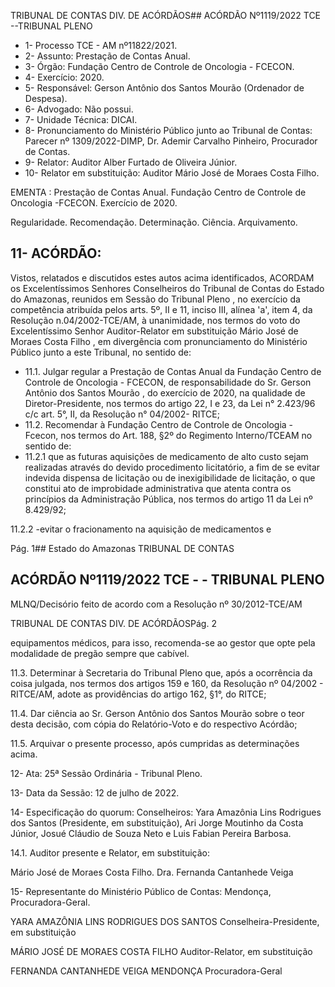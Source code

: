 TRIBUNAL DE CONTAS DIV. DE ACÓRDÃOS## ACÓRDÃO Nº1119/2022  TCE --TRIBUNAL PLENO

- 1- Processo TCE - AM nº11822/2021.
- 2- Assunto: Prestação de Contas Anual.
- 3- Órgão: Fundação Centro de Controle de Oncologia - FCECON.
- 4- Exercício: 2020.
- 5- Responsável: Gerson Antônio dos Santos Mourão (Ordenador de Despesa).
- 6- Advogado: Não possui.
- 7- Unidade Técnica: DICAI.
- 8- Pronunciamento  do  Ministério  Público  junto  ao  Tribunal  de  Contas: Parecer  nº 1309/2022-DIMP, Dr. Ademir Carvalho Pinheiro, Procurador de Contas.
- 9- Relator: Auditor Alber Furtado de Oliveira Júnior.
- 10-  Relator em substituição: Auditor Mário José de Moraes Costa Filho.

EMENTA : Prestação  de  Contas  Anual.  Fundação Centro de Controle de Oncologia -FCECON. Exercício de 2020.

Regularidade. Recomendação. Determinação. Ciência. Arquivamento.

## 11-  ACÓRDÃO:

Vistos, relatados e discutidos estes autos acima identificados, ACORDAM os Excelentíssimos Senhores Conselheiros do Tribunal de Contas do Estado do Amazonas, reunidos em Sessão do Tribunal Pleno , no exercício da competência atribuída pelos arts. 5º, II e 11, inciso III, alínea 'a', item 4, da Resolução n.04/2002-TCE/AM, à unanimidade, nos termos do voto do Excelentíssimo Senhor Auditor-Relator em substituição Mário José de Moraes Costa Filho , em divergência com pronunciamento do Ministério Público junto a este Tribunal, no sentido de:

- 11.1. Julgar regular a  Prestação de Contas Anual da Fundação Centro de Controle de Oncologia - FCECON, de responsabilidade do Sr. Gerson Antônio dos Santos Mourão ,  do  exercício de 2020, na qualidade de Diretor-Presidente, nos termos do artigo 22, I e 23, da Lei n° 2.423/96 c/c art. 5°, II, da Resolução n° 04/2002- RITCE;
- 11.2. Recomendar à Fundação Centro de Controle de Oncologia - Fcecon, nos termos do Art. 188, §2º do Regimento Interno/TCEAM no sentido de:
- 11.2.1 que as futuras aquisições de medicamento de alto custo sejam realizadas através do devido procedimento licitatório, a fim de se evitar indevida  dispensa  de  licitação  ou  de  inexigibilidade  de  licitação,  o  que constitui ato de improbidade administrativa que atenta contra os princípios da Administração Pública, nos termos do artigo 11 da Lei nº 8.429/92;

11.2.2 -evitar o fracionamento  na  aquisição  de  medicamentos  e

Pág. 1## Estado do Amazonas TRIBUNAL DE CONTAS

## ACÓRDÃO Nº1119/2022  TCE - - TRIBUNAL PLENO

MLNQ/Decisório feito de acordo com a Resolução nº 30/2012-TCE/AM

TRIBUNAL DE CONTAS DIV. DE ACÓRDÃOSPág. 2

equipamentos médicos, para isso, recomenda-se ao gestor que opte pela modalidade de pregão sempre que cabível.

11.3. Determinar à  Secretaria do Tribunal Pleno que, após a ocorrência da coisa  julgada,  nos  termos  dos  artigos  159  e  160,  da  Resolução  nº 04/2002  -  RITCE/AM,  adote  as  providências  do  artigo  162,  §1°,  do RITCE;

11.4. Dar ciência ao Sr. Gerson Antônio dos Santos Mourão sobre o teor desta decisão, com cópia do Relatório-Voto e do respectivo Acórdão;

11.5. Arquivar o presente processo, após cumpridas as determinações acima.

12-  Ata: 25ª Sessão Ordinária - Tribunal Pleno.

13-  Data da Sessão: 12 de julho de 2022.

14-  Especificação do quorum: Conselheiros: Yara Amazônia Lins Rodrigues dos Santos (Presidente, em substituição), Ari Jorge Moutinho da Costa Júnior, Josué Cláudio de Souza Neto e Luis Fabian Pereira Barbosa.

14.1. Auditor presente e Relator, em substituição:

Mário José de Moraes Costa Filho. Dra. Fernanda Cantanhede Veiga

15-  Representante do Ministério Público de Contas: Mendonça, Procuradora-Geral.

YARA AMAZÔNIA LINS RODRIGUES DOS SANTOS Conselheira-Presidente, em substituição

MÁRIO JOSÉ DE MORAES COSTA FILHO Auditor-Relator, em substituição

FERNANDA CANTANHEDE VEIGA MENDONÇA Procuradora-Geral